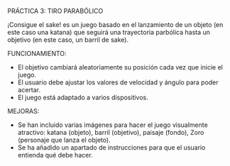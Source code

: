  
 PRÁCTICA 3: TIRO PARABÓLICO

¡Consigue el sake! es un juego basado en el lanzamiento de un objeto (en este caso una katana) que seguirá una trayectoria parbólica hasta un objetivo (en este caso, un barril de sake).

FUNCIONAMIENTO:
- El objetivo cambiará aleatoriamente su posición cada vez que inicie el juego.
- El usuario debe ajustar los valores de velocidad y ángulo para poder acertar.
- El juego está adaptado a varios dispositivos.

MEJORAS:
- Se han incluido varias imágenes para hacer el juego visualmente atractivo: katana (objeto), barril (objetivo), paisaje (fondo), Zoro (personaje que lanza el objeto).
- Se ha añadido un apartado de instrucciones para que el usuario entienda qué debe hacer.